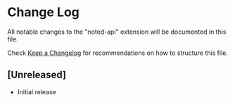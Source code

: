 # Change Log

All notable changes to the "noted-api" extension will be documented in this file.

Check [Keep a Changelog](http://keepachangelog.com/) for recommendations on how to structure this file.

## [Unreleased]

- Initial release